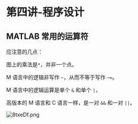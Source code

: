 # 第四讲-程序设计
## MATLAB 常用的运算符
应注意的几点：

图上的乘法是`*`，并非一个点。

M 语言中的逻辑非写作 `~`，从而不等于写作 `~=`。

M 语言中的逻辑运算是单个 `&` 和单个 `|`，

高版本的 M 语言和 C 语言一样，是一对 `&&` 和一对 `||`。

![8txeDf.png](https://s1.ax1x.com/2020/03/17/8txeDf.png)

